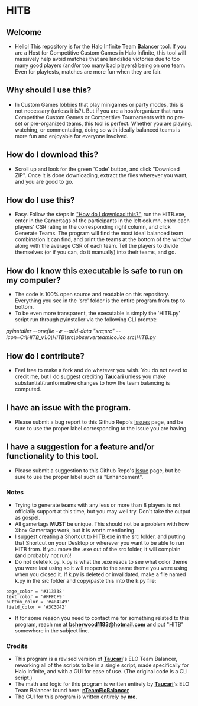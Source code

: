 # HITB

## Welcome

- Hello! This repository is for the **H**alo **I**nfinite **T**eam **B**alancer tool. If you are a Host for Competitive Custom Games in Halo Infinite, this tool will massively help avoid matches that are landslide victories due to too many good players (and/or too many bad players) being on one team. Even for playtests, matches are more fun when they are fair.

## Why should I use this?

- In Custom Games lobbies that play minigames or party modes, this is not necessary (unless it is?). But if you are a host/organizer that runs Competitive Custom Games or Competitive Tournaments with no pre-set or pre-organized teams, this tool is perfect. Whether you are playing, watching, or commentating, doing so with ideally balanced teams is more fun and enjoyable for everyone involved.

## How do I download this?

- Scroll up and look for the green 'Code' button, and click "Download ZIP". Once it is done downloading, extract the files wherever you want, and you are good to go.

## How do I use this?

- Easy. Follow the steps in ["How do I download this?"](https://github.com/Bpsherwo/HITB#how-do-i-download-this), run the HITB.exe, enter in the Gamertags of the participants in the left column, enter each players' CSR rating in the corresponding right column, and click Generate Teams. The program will find the most ideal balanced team combination it can find, and print the teams at the bottom of the window along with the average CSR of each team. Tell the players to divide themselves (or if you can, do it manually) into their teams, and go.

## How do I know this executable is safe to run on my computer?

- The code is 100% open source and readable on this repository. Everything you see in the 'src' folder is the entire program from top to bottom.
- To be even more transparent, the executable is simply the 'HITB.py' script run through pyinstaller via the following CLI prompt:

*pyinstaller --onefile -w --add-data "src;src" --icon=C:\HITB_v1.0\HITB\src\observerteamico.ico src\HITB.py*

## How do I contribute?

- Feel free to make a fork and do whatever you wish. You do not need to credit me, but I do suggest crediting **[Taucari](https://github.com/Taucari)** unless you make substantial/tranformative changes to how the team balancing is computed.

## I have an issue with the program.

- Please submit a bug report to this Github Repo's [Issues](https://github.com/Bpsherwo/HITB/issues) page, and be sure to use the proper label corresponding to the issue you are having.

## I have a suggestion for a feature and/or functionality to this tool.

- Please submit a suggestion to this Github Repo's [Issue](https://github.com/Bpsherwo/HITB/issues) page, but be sure to use the proper label such as "Enhancement".

### Notes

- Trying to generate teams with any less or more than 8 players is not officially support at this time, but you may well try. Don't take the output as gospel.
- All gamertags **MUST** be unique. This should not be a problem with how Xbox Gamertags work, but it is worth mentioning.
- I suggest creating a Shortcut to HITB.exe in the src folder, and putting that Shortcut on your Desktop or wherever you want to be able to run HITB from. If you move the .exe out of the src folder, it will complain (and probably not run)!
- Do not delete k.py. k.py is what the .exe reads to see what color theme you were last using so it will reopen to the same theme you were using when you closed it. If k.py is deleted or invalidated, make a file named k.py in the src folder and copy/paste this into the k.py file:
```
page_color = '#313338'
text_color = '#FFFCF9'
button_color = '#404249'
field_color = '#3C3D42'
```
- If for some reason you need to contact me for something related to this program, reach me at **bsherwood1183@hotmail.com** and put "HITB" somewhere in the subject line.

### Credits

- This program is a revised version of **[Taucari](https://github.com/Taucari)**'s ELO Team Balancer, reworking all of the scripts to be in a single script, made specifically for Halo Infinite, and with a GUI for ease of use. (The original code is a CLI script.)
- The math and logic for this program is written entirely by **[Taucari](https://github.com/Taucari)**'s ELO Team Balancer found here: **[nTeamEloBalancer](https://github.com/Taucari/nTeamEloBalancer)**
- The GUI for this program is written entirely by **[me](https://github.com/Bpsherwo)**.
